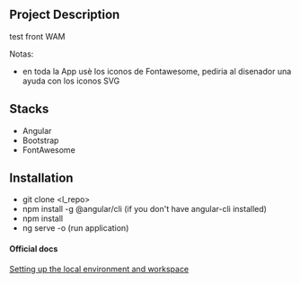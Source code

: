 ## Project Description

test front WAM

Notas:

- en toda la App usè los iconos de Fontawesome, pediria al disenador una ayuda con los iconos SVG

## Stacks

- Angular
- Bootstrap
- FontAwesome

## Installation

- git clone <l_repo>
- npm install -g @angular/cli (if you don't have angular-cli installed)
- npm install
- ng serve -o (run application)

#### Official docs

[Setting up the local environment and workspace](https://angular.io/guide/setup-local)
